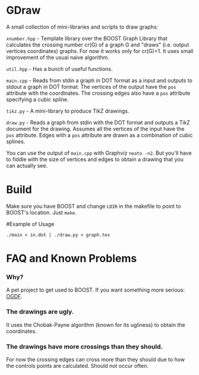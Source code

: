 # GDraw

A small collection of mini-libraries and scripts to draw graphs:

`xnumber.hpp` - Template library over the BOOST Graph Library that calculates the crossing number cr(G) of a graph G and "draws" (i.e. output vertices coordinates) graphs. For now it works only for cr(G)=1. It uses small improvement of the usual naive algorithm.

`util.hpp` - Has a bunch of useful functions. 

`main.cpp` - Reads from stdin a graph in DOT format as a input and outputs to stdout a graph in DOT format. The vertices of the output have the `pos` attribute with the coordinates. The crossing edges also have a `pos` attribute specifying a cubic spline. 

`tikz.py` - A mini-library to produce TikZ drawings. 

`draw.py` - Reads a graph from stdin with the DOT format and outputs a TikZ document for the drawing. Assumes all the vertices of the input have the `pos` attribute. Edges with a `pos` attribute are drawn as a combination of cubic splines.

You can use the output of `main.cpp` with Graphviz `neato -n2`. But you'll have to fiddle with the size of vertices and edges to obtain a drawing that you can actually see.

# Build

Make sure you have BOOST and change `LDIR` in the makefile to point to BOOST's location. Just `make`.

#Example of Usage 

```
./main < in.dot | ./draw.py > graph.tex
```

# FAQ and Known Problems

### Why?

A pet project to get used to BOOST. If you want something more serious: [OGDF](https://ogdf.uos.de/).


### The drawings are ugly.

It uses the Chobak-Payne algorithm (known for its ugliness) to obtain the coordinates.


### The drawings have more crossings than they should.

For now the crossing edges can cross more than they should due to how the controls points are calculated. Should not occur often. 
